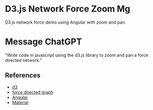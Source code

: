 # D3.js Network Force Zoom Mg

D3.js network force demo using Angular with zoom and pan.

# Message ChatGPT

"Write code in javascript using the d3.js library to zoom and pan a force directed network."

## References

* [d3](https://d3js.org)
* [force directed graph](https://observablehq.com/@d3/force-directed-graph-component)
* [Angular](https://angular.dev)
* [Material](https://material.angular.io)
